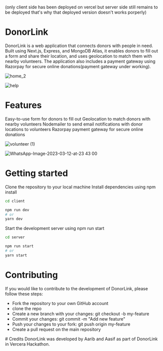 (only client side has been deployed on vercel but server side still remains to be deployed that's why that deployed version doesn't works porperly)

# DonorLink
DonorLink is a web application that connects donors with people in need. Built using Next.js, Express, and MongoDB Atlas, it enables donors to fill out a form and share their location, and uses geolocation to match them with nearby volunteers. The application also includes a payment gateway using Razorpay for secure online donations(payment gateway under working).


![home_2](https://user-images.githubusercontent.com/90370535/224564640-00ee2b8e-db1d-471d-8c15-a0c4c3690570.png)

![help](https://user-images.githubusercontent.com/90370535/224564652-e708504d-c920-4854-b4b4-34083acc90f0.png)


# Features
Easy-to-use form for donors to fill out
Geolocation to match donors with nearby volunteers
Nodemailer to send email notifications with donor locations to volunteers
Razorpay payment gateway for secure online donations

![volunteer (1)](https://user-images.githubusercontent.com/90370535/224564599-18ec391f-e46d-43d2-9547-02ba345fd613.png)


![WhatsApp-Image-2023-03-12-at-23 43 00](https://user-images.githubusercontent.com/90370535/224564573-4f1ad1af-042a-4df5-aac1-40c98285f02f.png)


# Getting started
Clone the repository to your local machine
Install dependencies using npm install

```bash
cd client

npm run dev
# or
yarn dev
```
Start the development server using npm run start
```bash
cd server

npm run start
# or
yarn start
```

# Contributing
If you would like to contribute to the development of DonorLink, please follow these steps:
<div><ul>
<li>Fork the repository to your own GitHub account</li>
  <li>clone the repo</li>
<li>Create a new branch with your changes: git checkout -b my-feature</li>
<li>Commit your changes: git commit -m "Add new feature"</li>
<li>Push your changes to your fork: git push origin my-feature</li>
<li>Create a pull request on the main repository</li>
</ul>
  </div>
# Credits
DonorLink was developed by Aarib and Aasif as part of DonorLink in Vercera Hackathon.
